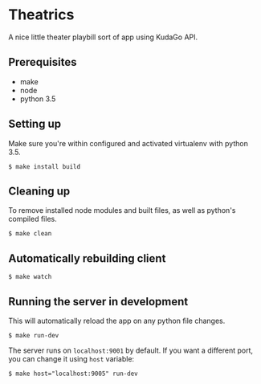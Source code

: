 Theatrics
=========

A nice little theater playbill sort of app using KudaGo API.


Prerequisites
-------------

- make
- node
- python 3.5


Setting up
----------

Make sure you're within configured and activated virtualenv with python 3.5.

	$ make install build


Cleaning up
-----------

To remove installed node modules and built files, as well as python's compiled files.

	$ make clean


Automatically rebuilding client
-------------------------------

	$ make watch


Running the server in development
---------------------------------

This will automatically reload the app on any python file changes.

	$ make run-dev

The server runs on `localhost:9001` by default. If you want a different port, you can change it using `host` variable:

	$ make host="localhost:9005" run-dev
